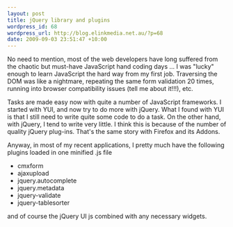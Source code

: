 ```yaml
--- 
layout: post
title: jQuery library and plugins
wordpress_id: 68
wordpress_url: http://blog.elinkmedia.net.au/?p=68
date: 2009-09-03 23:51:47 +10:00
---
```

No need to mention, most of the web developers have long suffered from the chaotic but must-have JavaScript hand coding days ... I was "lucky" enough to learn JavaScript the hard way from my first job. Traversing the DOM was like a nightmare, repeating the same form validation 20 times, running into browser compatibility issues (tell me about it!!!), etc.

Tasks are made easy now with quite a number of JavaScript frameworks. I started with YUI, and now try to do more with jQuery. What I found with YUI is that I still need to write quite some code to do a task. On the other hand, with jQuery, I tend to write very little. I think this is because of the number of quality jQuery plug-ins. That's the same story with Firefox and its Addons.

Anyway, in most of my recent applications, I pretty much have the following plugins loaded in one minified .js file
<ul>
	<li>cmxform</li>
	<li>ajaxupload</li>
	<li>jquery.autocomplete</li>
	<li>jquery.metadata</li>
	<li>jquery-validate</li>
	<li>jquery-tablesorter</li>
</ul>
and of course the jQuery UI js combined with any necessary widgets.
